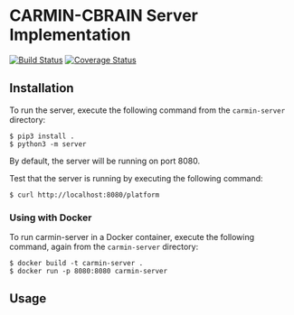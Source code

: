 # CARMIN-CBRAIN Server Implementation

[![Build Status](https://travis-ci.org/louis-ver/CARMIN.svg?branch=develop)](https://travis-ci.org/louis-ver/CARMIN)
[![Coverage Status](https://coveralls.io/repos/github/louis-ver/CARMIN/badge.svg?branch=setup-py)](https://coveralls.io/github/louis-ver/CARMIN?branch=setup-py)

## Installation

To run the server, execute the following command from the `carmin-server` directory:
```
$ pip3 install .
$ python3 -m server
```

By default, the server will be running on port 8080.

Test that the server is running by executing the following command:

```
$ curl http://localhost:8080/platform
```

### Using with Docker

To run carmin-server in a Docker container, execute the following command, again from the `carmin-server` directory:

```
$ docker build -t carmin-server .
$ docker run -p 8080:8080 carmin-server
```

## Usage
